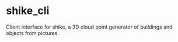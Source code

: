# shike_cli
Client interface for shike, a 3D cloud point generator of buildings and objects from pictures.
